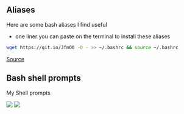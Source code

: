 ## Aliases
Here are some bash aliases I find useful

* one liner you can paste on the terminal to install these aliases
```bash
wget https://git.io/JfmO0 -O - >> ~/.bashrc && source ~/.bashrc
```
[Source]()

## Bash shell prompts
My Shell prompts

![](https://i.imgur.com/V3taYed.png)
![](https://i.imgur.com/MFYDfV1.png)
